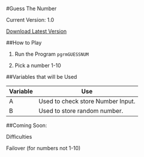 #Guess The Number

Current Version: 1.0

[Download Latest Version](https://github.com/Chewsterchew/Ti84-Programs/blob/master/guess-the-number/GUESSNUM.8xp?raw=true)

##How to Play

1) Run the Program `pgrmGUESSNUM`

2) Pick a number 1-10

##Variables that will be Used

Variable | Use
-------|------
A | Used to check store Number Input.
B | Used to store random number.

##Coming Soon:

Difficulties

Failover (for numbers not 1-10)
